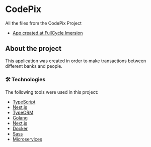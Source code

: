 # CodePix

All the files from the CodePix Project
- [App created at FullCycle Imersion](https://evento.imersao.fullcycle.com.br/)

## About the project

This application was created in order to make transactions between different banks and people.

### 🛠 Technologies

The following tools were used in this project:

- [TypeScript](https://www.typescriptlang.org/)
- [Nest.js](https://nestjs.com/)
- [TypeORM](https://typeorm.io/#/)
- [Golang](https://golang.org/)
- [Next.js](https://nextjs.org/)
- [Docker](https://www.docker.com/)
- [Sass](https://sass-lang.com/)
- [Microservices]()
